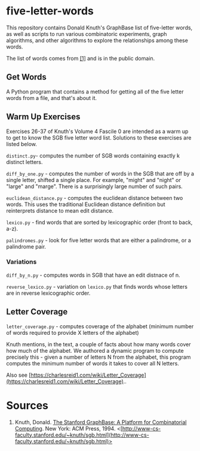 # five-letter-words

This repository contains Donald Knuth's GraphBase list of five-letter words,
as well as scripts to run various combinatoric experiments, 
graph algorithms, and other algorithms to explore the 
relationships among these words.

The list of words comes from [[1]](http://www-cs-faculty.stanford.edu/~knuth/sgb.html) and is in the public domain.

## Get Words

A Python program that contains a method for getting all of the five letter words from a file,
and that's about it.

## Warm Up Exercises

Exercises 26-37 of Knuth's Volume 4 Fascile 0 are intended as a warm up to get to know
the SGB five letter word list. Solutions to these exercises are listed below.

```distinct.py```- computes the number of SGB words containing exactly k distinct letters.

```diff_by_one.py``` - computes the number of words in the SGB that are off by a single letter,
shifted a single place. For example, "might" and "night" or "large" and "marge". There is a 
surprisingly large number of such pairs.

```euclidean_distance.py``` - computes the euclidean distance between two words. This uses
the traditional Euclidean distance definition but reinterprets distance to mean edit distance.

```lexico.py``` - find words that are sorted by lexicographic order (front to back, a-z). 

```palindromes.py``` - look for five letter words that are either a palindrome, or a palindrome pair.

### Variations

```diff_by_n.py``` - computes words in SGB that have an edit distnace of n.

```reverse_lexico.py``` - variation on ```lexico.py``` that finds words whose letters are in 
reverse lexicographic order.

## Letter Coverage

```letter_coverage.py``` - computes coverage of the alphabet (minimum number of words required 
to provide X letters of the alphabet)

Knuth mentions, in the text, a couple of facts about how many words cover how much
of the alphabet. We authored a dynamic program to compute precisely this - given a 
number of letters N from the alphabet, this program computes the minimum number of 
words it takes to cover all N letters.

Also see [https://charlesreid1.com/wiki/Letter_Coverage](https://charlesreid1.com/wiki/Letter_Coverage)..

# Sources

1. Knuth, Donald. <u>The Stanford GraphBase: A Platform for Combinatorial Computing</u>. New York: ACM Press, 1994. 
<[http://www-cs-faculty.stanford.edu/~knuth/sgb.html](http://www-cs-faculty.stanford.edu/~knuth/sgb.html)>



